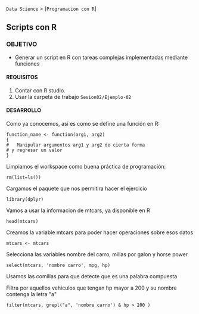 `Data Science` > [`Programacion con R`]
## Scripts con R

### OBJETIVO
- Generar un script en R con tareas complejas implementadas mediante funciones

#### REQUISITOS
1. Contar con R studio.
1. Usar la carpeta de trabajo `Sesion02/Ejemplo-02`

#### DESARROLLO

Como ya conocemos, así es como se define una función en R:
```{r}
function_name <- function(arg1, arg2)
{
#	Manipular argumentos arg1 y arg2 de cierta forma
# y regresar un valor
}
```
Limpiamos el workspace como buena práctica de programación:
```{r}
rm(list=ls())
```
Cargamos el paquete que nos permitira hacer el ejercicio   
```{r}
library(dplyr)
```

Vamos a usar la informacion de mtcars, ya disponible en R 
```{r}
head(mtcars)
```

Creamos la variable mtcars para poder hacer operaciones sobre esos datos 
```{r}
mtcars <- mtcars 
```

Selecciona las variables nombre del carro, millas por galon y horse power 
```{r}
select(mtcars, 'nombre carro', mpg, hp) 
```
Usamos las comillas para que detecte que es una palabra compuesta 


Filtra por aquellos vehiculos que tengan hp mayor a 200 y su nombre contenga la letra "a" 
```{r}
filter(mtcars, grepl("a", 'nombre carro') & hp > 200 )
```
